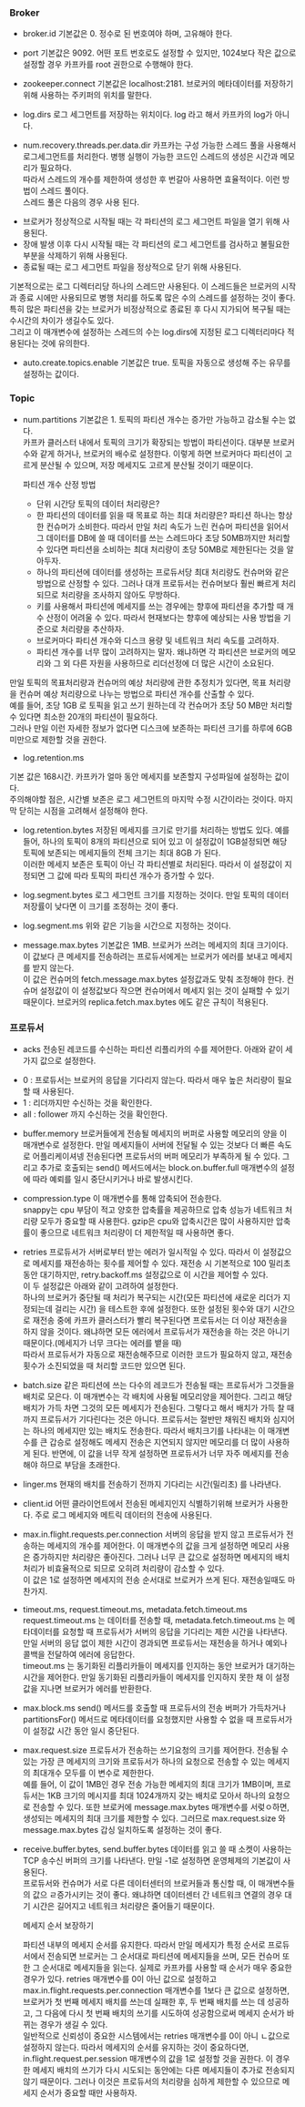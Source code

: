 ### Broker

* broker.id
기본값은 0. 정수로 된 번호여야 하며, 고유해야 한다.

* port
기본값은 9092. 어떤 포트 번호로도 설정할 수 있지만, 1024보다 작은 값으로 설정할 경우 카프카를 root 권한으로 수행해야 한다.

* zookeeper.connect
기본값은 localhost:2181. 브로커의 메타데이터를 저장하기 위해 사용하는 주키퍼의 위치를 말한다.

* log.dirs
로그 세그먼트를 저장하는 위치이다. log 라고 해서 카프카의 log가 아니다.

* num.recovery.threads.per.data.dir
카프카는 구성 가능한 스레드 풀을 사용해서 로그세그먼트를 처리한다. 병행 실행이 가능한 코드인 스레드의 생성은 시간과 메모리가 필요하다.</br>
따라서 스레드의 개수를 제한하여 생성한 후 번갈아 사용하면 효율적이다. 이런 방법이 스레드 풀이다.</br>
스레드 풀은 다음의 경우 사용 된다.</br>

- 브로커가 정상적으로 시작될 때는 각 파티션의 로그 세그먼트 파일을 열기 위해 사용된다.
- 장애 발생 이후 다시 시작될 때는 각 파티션의 로그 세그먼트를 검사하고 불필요한 부분을 삭제하기 위해 사용된다.
- 종료될 때는 로그 세그먼트 파일을 정상적으로 닫기 위해 사용된다.

기본적으로는 로그 디렉터리당 하나의 스레드만 사용된다. 이 스레드들은 브로커의 시작과 종료 시에만 사용되므로 병행 처리를 하도록 많은 수의 스레드를 설정하는 것이 좋다.</br>
특히 많은 파티션을 갖는 브로커가 비정상적으로 종료된 후 다시 지가되어 복구될 때는 수시간의 차이가 생길수도 있다.</br>
그리고 이 매개변수에 설정하는 스레드의 수는 log.dirs에 지정된 로그 디렉터리마다 적용된다는 것에 유의한다.

* auto.create.topics.enable
기본값은 true. 토픽을 자동으로 생성해 주는 유무를 설정하는 값이다.

### Topic

* num.partitions
기본값은 1. 토픽의 파티션 개수는 증가만 가능하고 감소될 수는 없다.</br>
카프카 클러스터 내에서 토픽의 크기가 확장되는 방법이 파티션이다. 대부분 브로커 수와 같게 하거나, 브로커의 배수로 설정한다. 이렇게 하면 브로커마다 파티션이 고르게 분산될 수 있으며, 저장 메세지도 고르게 분산될 것이기 때문이다.</br>

    파티션 개수 산정 방법 
    
    - 단위 시간당 토픽의 데이터 처리량은?
    - 한 파티션의 데이터를 읽을 때 목표로 하는 최대 처리량은? 파티션 하나는 항상 한 컨슈머가 소비한다. 따라서 만일 처리 속도가 느린 컨슈머 파티션을 읽어서 그 데이터를 DB에 쓸 때 데이터를 쓰는 스레드마다 초당 50MB까지만 처리할 수 있다면 파티션을 소비하는 최대 처리량이 초당 50MB로 제한된다는 것을 알아두자.
    - 하나의 파티션에 데이터를 생성하는 프로듀서당 최대 처리량도 컨슈머와 같은 방법으로 산정할 수 있다. 그러나 대개 프로듀서는 컨슈머보다 훨씬 빠르게 처리되므로 처리량을 조사하지 않아도 무방하다.
    - 키를 사용해서 파티션에 메세지를 쓰는 경우에는 향후에 파티션을 추가할 때 개수 산정이 어려울 수 있다. 따라서 현재보다는 향후에 예상되는 사용 방법을 기준으로 처리량을 추산하자.
    - 브로커마다 파티션 개수와 디스크 용량 및 네트워크 처리 속도를 고려하자.
    - 파티션 개수를 너무 많이 고려하지는 말자. 왜냐하면 각 파티션은 브로커의 메모리와 그 외 다른 자원을 사용하므로 리더선정에 더 많은 시간이 소요된다.

만일 토픽의 목표처리량과 컨슈머의 예상 처리량에 관한 추정치가 있다면, 목표 처리량을 컨슈머 예상 처리량으로 나누는 방법으로 파티션 개수를 산출할 수 있다.</br>
예를 들어, 초당 1GB 로 토픽을 읽고 쓰기 원하는데 각 컨슈머가 초당 50 MB만 처리할 수 있다면 최소한 20개의 파티션이 필요하다.</br>
그러나 만일 이런 자세한 정보가 없다면 디스크에 보존하는 파티션 크기를 하루에 6GB 미만으로 제한할 것을 권한다.

* log.retention.ms

기본 값은 168시간. 카프카가 얼마 동안 메세지를 보존할지 구성파일에 설정하는 값이다.</br>
주의해야할 점은, 시간별 보존은 로그 세그먼트의 마지막 수정 시간이라는 것이다. 마지막 닫히는 시점을 고려해서 설정해야 한다.

* log.retention.bytes
저장된 메세지를 크기로 만기를 처리하는 방법도 있다. 예를 들어, 하나의 토픽이 8개의 파티션으로 되어 있고 이 설정값이 1GB설정되면 해당 토픽에 보존되는 메세지들의 전체 크기는 최대 8GB 가 된다. </br>
이러한 메세지 보존은 토픽이 아닌 각 파티션별로 처리된다. 따라서 이 설정값이 지정되면 그 값에 따라 토픽의 파티션 개수가 증가할 수 있다.

* log.segment.bytes
로그 세그먼트 크기를 지정하는 것이다. 만일 토픽의 데이터 저장률이 낮다면 이 크기를 조정하는 것이 좋다.

* log.segment.ms
위와 같은 기능을 시간으로 지정하는 것이다.

* message.max.bytes
기본값은 1MB. 브로커가 쓰려는 메세지의 최대 크기이다. 이 값보다 큰 메세지를 전송하려는 프로듀서에게는 브로커가 에러를 보내고 메세지를 받지 않는다.</br>
이 값은 컨슈머의 fetch.message.max.bytes 설정값과도 맞춰 조정해야 한다. 컨슈머 설정값이 이 설정값보다 작으면 컨슈머에서 메세지 읽는 것이 실패할 수 있기 때문이다. 브로커의 replica.fetch.max.bytes 에도 같은 규칙이 적용된다.

### 프로듀서

* acks
전송된 레코드를 수신하는 파티션 리플리카의 수를 제어한다. 아래와 같이 세 가지 값으로 설정한다.</br>
- 0 : 프로듀서는 브로커의 응답을 기다리지 않는다. 따라서 매우 높은 처리량이 필요할 때 사용된다.
- 1 : 리더까지만 수신하는 것을 확인한다.
- all : follower 까지 수신하는 것을 확인한다.

* buffer.memory
브로커들에게 전송될 메세지의 버퍼로 사용할 메모리의 양을 이 매개변수로 설정한다. 만일 메세지들이 서버에 전달될 수 있는 것보다 더 빠른 속도로 어플리케이셔넹 전송된다면
프로듀서의 버퍼 메모리가 부족하게 될 수 있다. 그리고 추가로 호출되는 send() 메서드에서는 block.on.buffer.full 매개변수의 설정에 따라 예뢰를 일시 중단시키거나 바로 발생시킨다.

* compression.type
이 매개변수를 통해 압축되어 전송한다.</br>
snappy는 cpu 부담이 적고 양호한 압축률을 제공하므로 압축 성능가 네트워크 처리량 모두가 중요할 때 사용한다. gzip은 cpu와 압축시간은 많이 사용하지만 압축률이 좋으므로 네트워크 처리량이 더 제한적일 때 사용하면 좋다.

* retries
프로듀서가 서버로부터 받는 에러가 일시적일 수 있다. 따라서 이 설정값으로 메세지를 재전송하는 횟수를 제어할 수 있다. 재전송 시 기본적으로 100 밀리초동안 대기하지만, retry.backoff.ms 설정값으로 이 시간을 제어할 수 있다.</br>
이 두 설정값은 아래와 같이 고려하여 설정한다.</br>
하나의 브로커가 중단될 때 처리가 복구되는 시간(모든 파티션에 새로운 리더가 지정되는데 걸리는 시간) 을 테스트한 후에 설정한다.
또한 설정된 횟수와 대기 시간으로 재전송 중에 카프카 클러스터가 빨리 복구된다면 프로듀서는 더 이상 재전송을 하지 않을 것이다. 왜냐하면 모든 에러에서 프로듀서가 재전송을 하는 것은 아니기 때문이다.(메세지가 너무 크다는 에러를 뱉을 때)</br>
따라서 프로듀서가 자동으로 재전송해주므로 이러한 코드가 필요하지 않고, 재전송 횟수가 소진되었을 때 처리할 코드만 있으면 된다.

* batch.size
같은 파티션에 쓰는 다수의 레코드가 전송될 때는 프로듀서가 그것들을 배치로 모은다. 이 매개변수는 각 배치에 사용될 메모리양을 제어한다.
그리고 해당 배치가 가득 차면 그것의 모든 메세지가 전송된다. 그렇다고 해서 배치가 가득 찰 때까지 프로듀서가 기다린다는 것은 아니다. 프로듀서는 절반만 채워진 배치와 심지어는 하나의 메세지만 있는 배치도 전송한다.
따라서 배치크기를 나타내는 이 매개변수를 큰 갑승로 설정해도 메세지 전송은 지연되지 않지만 메모리를 더 많이 사용하게 된다. 반면에, 이 값을 너무 작게 설정하면 프로듀서가 너무 자주 메세지를 전송해야 하므로 부담을 초래한다.

* linger.ms
현재의 배치를 전송하기 전까지 기다리는 시간(밀리초) 를 나라낸다. 

* client.id
어떤 클라이언트에서 전송된 메세지인지 식별하기위해 브로커가 사용한다. 주로 로그 메세지와 메트릭 데이터의 전송에 사용된다.

* max.in.flight.requests.per.connection
서버의 응답을 받지 않고 프로듀서가 전송하는 메세지의 개수를 제어한다. 이 매개변수의 값을 크게 설정하면 메모리 사용은 증가하지만 처리량은 좋아진다.
그러나 너무 큰 값으로 설정하면 메세지의 배치 처리가 비효율적으로 되므로 오히려 처리량이 감소할 수 있다.</br>
이 값은 1로 설정하면 메세지의 전송 순서대로 브로커가 쓰게 된다. 재전송일때도 마찬가지.

* timeout.ms, request.timeout.ms, metadata.fetch.timeout.ms
request.timeout.ms 는 데이터를 전송할 때, metadata.fetch.timeout.ms 는 메타데이터를 요청할 때 프로듀서가 서버의 응답을 기다리는 제한 시간을 나타낸다.</br>
만일 서버의 응답 없이 제한 시간이 경과되면 프로듀서는 재전송을 하거나 예외나 콜백을 전달하여 에러에 응답한다.</br>
timeout.ms 는 동기화된 리플리카들이 메세지를 인지하는 동안 브로커가 대기하는 시간을 제어한다. 만일 동기화된 리플리카들이 메세지를 인지하지 못한 채 이 설정값을 지나면 브로커가 에러를 반환한다.

* max.block.ms
send() 메서드를 호출할 때 프로듀서의 전송 버퍼가 가득차거나 partitionsFor() 메서드로 메타데이터를 요청했지만 사용할 수 없을 때 프로듀서가 이 설정값 시간 동안 일시 중단된다.

* max.request.size
프로듀서가 전송하는 쓰기요청의 크기를 제어한다. 전송될 수 있는 가장 큰 메세지의 크기와 프로듀서가 하나의 요청으로 전송할 수 있는 메세지의 최대개수 모두를 이 변수로 제한한다.</br>
예를 들어, 이 값이 1MB인 경우 전송 가능한 메세지의 최대 크기가 1MB이며, 프로듀서는 1KB 크기의 메시지를 최대 1024개까지 갖는 배치로 모아서 하나의 요청으로 전송할 수 있다.
또한 브로커에 message.max.bytes 매개변수를 서렂ㅇ하면, 생성되는 메세지의 최대 크기를 제한할 수 있다. 그러므로 max.request.size 와 message.max.bytes 갑싱 일치하도록 설정하는 것이 좋다.

* receive.buffer.bytes, send.buffer.bytes
데이터를 읽고 쓸 때 소켓이 사용하는 TCP 송수신 버퍼의 크기를 나타낸다. 만일 -1로 설정하면 운영체제의 기본값이 사용된다.</br>
프로듀서와 컨슈머가 서로 다른 데이터센터의 브로커들과 통신할 때, 이 매개변수들의 값으 ㄹ증가시키는 것이 좋다. 왜냐하면 데이터센터 간 네트워크 연결의 경우 대기 시간은 길어지고 네트워크 처리량은 줄어들기 때문이다.

    메세지 순서 보장하기
    
    파티션 내부의 메세지 순서를 유지한다.
    따라서 만일 메세지가 특정 순서로 프로듀서에서 전송되면 브로커는 그 순서대로 파티션에 메세지들을 쓰며, 모든 컨슈머 또한 그 순서대로 메세지들을 읽는다.
    실제로 카프카를 사용할 때 순서가 매우 중요한 경우가 있다. 
    retries 매개변수를 0이 아닌 값으로 설정하고 max.in.flight.requests.per.connection 매개변수를 1보다 큰 값으로 설정하면,
    브로커가 첫 번째 메세지 배치를 쓰는데 실패한 후, 두 번째 배치를 쓰는 데 성공하고, 그 다음에 다시 첫 번째 배치의 쓰기를 시도하여 성공함으로써 메세지 순서가 바뀌는 경우가 생길 수 있다.</br>
    일반적으로 신뢰성이 중요한 시스템에서는 retries 매개변수를 0이 아니 ㄴ값으로 설정하지 않는다. 따라서 메세지의 순서를 유지하는 것이 중요하다면,
    in.flight.request.per.session 매개변수의 값을 1로 설정할 것을 권한다. 이 경우 한 메세지 배치의 쓰기가 다시 시도되는 동안에는 다른 메세지들이 추가로 전송되지 않기 때문이다. 그러나 이것은 프로듀서의 처리량을 심하게 제한할 수 있으므로 메세지 순서가 중요할 때만 사용하자.





























